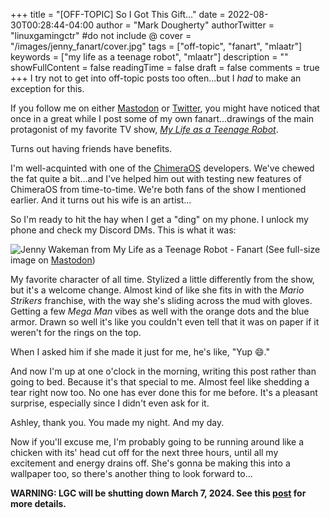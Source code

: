 +++
title = "[OFF-TOPIC] So I Got This Gift..."
date = 2022-08-30T00:28:44-04:00
author = "Mark Dougherty"
authorTwitter = "linuxgamingctr" #do not include @
cover = "/images/jenny_fanart/cover.jpg"
tags = ["off-topic", "fanart", "mlaatr"]
keywords = ["my life as a teenage robot", "mlaatr"]
description = ""
showFullContent = false
readingTime = false
draft = false
comments = true
+++
I try not to get into off-topic posts too often...but I *had* to make an exception for this.

If you follow me on either [Mastodon](https://mastodon.technology/@linuxgamingcentral) or [Twitter](https://twitter.com/linuxgamingctr), you might have noticed that once in a great while I post some of my own fanart...drawings of the main protagonist of my favorite TV show, [*My Life as a Teenage Robot*](https://en.wikipedia.org/wiki/My_Life_as_a_Teenage_Robot).

Turns out having friends have benefits.

I'm well-acquinted with one of the [ChimeraOS](https://linuxgamingcentral.com/posts/chimeraos-34-released/) developers. We've chewed the fat quite a bit...and I've helped him out with testing new features of ChimeraOS from time-to-time. We're both fans of the show I mentioned earlier. And it turns out his wife is an artist...

So I'm ready to hit the hay when I get a "ding" on my phone. I unlock my phone and check my Discord DMs. This is what it was:

![Jenny Wakeman from My Life as a Teenage Robot - Fanart](/images/jenny_fanart/cover.jpg)
(See full-size image on [Mastodon](https://mastodon.technology/@linuxgamingcentral/108909917329694205))

My favorite character of all time. Stylized a little differently from the show, but it's a welcome change. Almost kind of like she fits in with the *Mario Strikers* franchise, with the way she's sliding across the mud with gloves. Getting a few *Mega Man* vibes as well with the orange dots and the blue armor. Drawn so well it's like you couldn't even tell that it was on paper if it weren't for the rings on the top.

When I asked him if she made it just for me, he's like, "Yup 😄."

And now I'm up at one o'clock in the morning, writing this post rather than going to bed. Because it's that special to me. Almost feel like shedding a tear right now too. No one has ever done this for me before. It's a pleasant surprise, especially since I didn't even ask for it.

Ashley, thank you. You made my night. And my day.

Now if you'll excuse me, I'm probably going to be running around like a chicken with its' head cut off for the next three hours, until all my excitement and energy drains off. She's gonna be making this into a wallpaper too, so there's another thing to look forward to...

**WARNING: LGC will be shutting down March 7, 2024. See this [post](https://linuxgamingcentral.com/posts/the-end-of-lgc/) for more details.**
